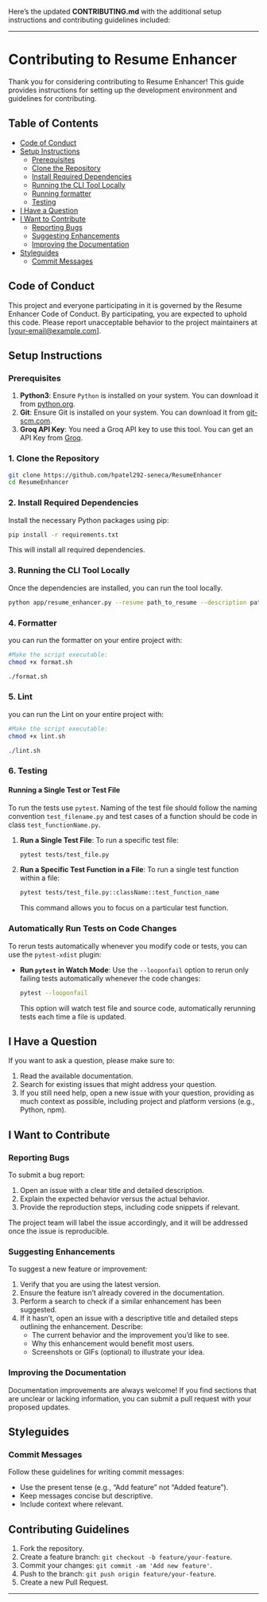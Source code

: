 Here’s the updated **CONTRIBUTING.md** with the additional setup instructions and contributing guidelines included:

---

# Contributing to Resume Enhancer

Thank you for considering contributing to Resume Enhancer! This guide provides instructions for setting up the development environment and guidelines for contributing.

## Table of Contents

- [Code of Conduct](#code-of-conduct)
- [Setup Instructions](#setup-instructions)
  - [Prerequisites](#prerequisites)
  - [Clone the Repository](#1-clone-the-repository)
  - [Install Required Dependencies](#2-install-required-dependencies)
  - [Running the CLI Tool Locally](#3-running-the-cli-tool-locally)
  - [Running formatter](#4-Formatter)
  - [Testing](#6-testing)
- [I Have a Question](#i-have-a-question)
- [I Want to Contribute](#i-want-to-contribute)
  - [Reporting Bugs](#reporting-bugs)
  - [Suggesting Enhancements](#suggesting-enhancements)
  - [Improving the Documentation](#improving-the-documentation)
- [Styleguides](#styleguides)
  - [Commit Messages](#commit-messages)

## Code of Conduct

This project and everyone participating in it is governed by the Resume Enhancer Code of Conduct. By participating, you are expected to uphold this code. Please report unacceptable behavior to the project maintainers at [your-email@example.com].

## Setup Instructions

### Prerequisites

1. **Python3**: Ensure `Python` is installed on your system. You can download it from [python.org](https://www.python.org/downloads/).
2. **Git**: Ensure Git is installed on your system. You can download it from [git-scm.com](https://git-scm.com/).
3. **Groq API Key**: You need a Groq API key to use this tool. You can get an API Key from [Groq](https://console.groq.com/playground).

### 1. Clone the Repository

```bash
git clone https://github.com/hpatel292-seneca/ResumeEnhancer
cd ResumeEnhancer
```

### 2. Install Required Dependencies

Install the necessary Python packages using pip:

```bash
pip install -r requirements.txt
```

This will install all required dependencies.

### 3. Running the CLI Tool Locally

Once the dependencies are installed, you can run the tool locally.

```bash
python app/resume_enhancer.py --resume path_to_resume --description path_to_description --api_key groq_api_key
```

### 4. Formatter

you can run the formatter on your entire project with:

```bash
#Make the script executable:
chmod +x format.sh

./format.sh
```

### 5. Lint

you can run the Lint on your entire project with:

```bash
#Make the script executable:
chmod +x lint.sh

./lint.sh
```

### 6. Testing

#### Running a Single Test or Test File

To run the tests use `pytest`. Naming of the test file should follow the naming convention `test_filename.py` and test cases of a function should be code in class `test_functionName.py`.

1. **Run a Single Test File**:
   To run a specific test file:

   ```bash
   pytest tests/test_file.py
   ```

2. **Run a Specific Test Function in a File**:
   To run a single test function within a file:
   ```bash
   pytest tests/test_file.py::className::test_function_name
   ```
   This command allows you to focus on a particular test function.

### Automatically Run Tests on Code Changes

To rerun tests automatically whenever you modify code or tests, you can use the `pytest-xdist` plugin:

- **Run `pytest` in Watch Mode**:
  Use the `--looponfail` option to rerun only failing tests automatically whenever the code changes:
  ```bash
  pytest --looponfail
  ```
  This option will watch test file and source code, automatically rerunning tests each time a file is updated.

## I Have a Question

If you want to ask a question, please make sure to:

1. Read the available documentation.
2. Search for existing issues that might address your question.
3. If you still need help, open a new issue with your question, providing as much context as possible, including project and platform versions (e.g., Python, npm).

## I Want to Contribute

### Reporting Bugs

To submit a bug report:

1. Open an issue with a clear title and detailed description.
2. Explain the expected behavior versus the actual behavior.
3. Provide the reproduction steps, including code snippets if relevant.

The project team will label the issue accordingly, and it will be addressed once the issue is reproducible.

### Suggesting Enhancements

To suggest a new feature or improvement:

1. Verify that you are using the latest version.
2. Ensure the feature isn’t already covered in the documentation.
3. Perform a search to check if a similar enhancement has been suggested.
4. If it hasn’t, open an issue with a descriptive title and detailed steps outlining the enhancement. Describe:
   - The current behavior and the improvement you’d like to see.
   - Why this enhancement would benefit most users.
   - Screenshots or GIFs (optional) to illustrate your idea.

### Improving the Documentation

Documentation improvements are always welcome! If you find sections that are unclear or lacking information, you can submit a pull request with your proposed updates.

## Styleguides

### Commit Messages

Follow these guidelines for writing commit messages:

- Use the present tense (e.g., “Add feature” not “Added feature”).
- Keep messages concise but descriptive.
- Include context where relevant.

## Contributing Guidelines

1. Fork the repository.
2. Create a feature branch: `git checkout -b feature/your-feature`.
3. Commit your changes: `git commit -am 'Add new feature'`.
4. Push to the branch: `git push origin feature/your-feature`.
5. Create a new Pull Request.

---
